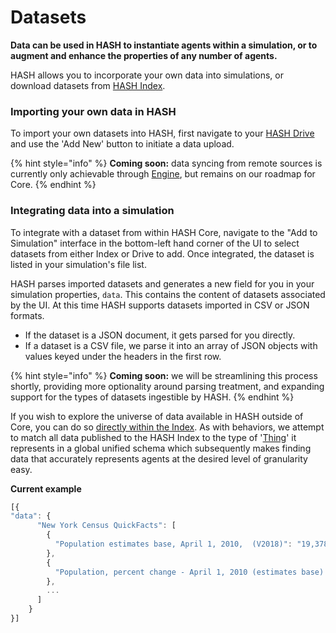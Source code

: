 # Datasets

**Data can be used in HASH to instantiate agents within a simulation, or to augment and enhance the properties of any number of agents.**

HASH allows you to incorporate your own data into simulations, or download datasets from [HASH Index](https://hash.ai/index).

### Importing your own data in HASH

To import your own datasets into HASH, first navigate to your [HASH Drive](https://hash.ai/drive) and use the 'Add New' button to initiate a data upload.

{% hint style="info" %}
**Coming soon:** data syncing from remote sources is currently only achievable through [Engine](https://hash.ai/engine), but remains on our roadmap for Core.
{% endhint %}

### Integrating data into a simulation

To integrate with a dataset from within HASH Core, navigate to the "Add to Simulation" interface in the bottom-left hand corner of the UI to select datasets from either Index or Drive to add. Once integrated, the dataset is listed in your simulation's file list.

HASH parses imported datasets and generates a new field for you in your simulation properties, `data`. This contains the content of datasets associated by the UI. At this time HASH supports datasets imported in CSV or JSON formats.

* If the dataset is a JSON document, it gets parsed for you directly.
* If a dataset is a CSV file, we parse it into an array of JSON objects with values keyed under the headers in the first row.

{% hint style="info" %}
**Coming soon:** we will be streamlining this process shortly, providing more optionality around parsing treatment, and expanding support for the types of datasets ingestible by HASH.
{% endhint %}

If you wish to explore the universe of data available in HASH outside of Core, you can do so [directly within the Index](https://hash.ai/index/search?contentType=Dataset&sort=popularity). As with behaviors, we attempt to match all data published to the HASH Index to the type of '[Thing](https://hash.ai/index/schemas/Thing)' it represents in a global unified schema which subsequently makes finding data that accurately represents agents at the desired level of granularity easy.

**Current example**

```javascript
[{
"data": {
      "New York Census QuickFacts": [
        {
          "Population estimates base, April 1, 2010,  (V2018)": "19,378,124"
        },
        {
          "Population, percent change - April 1, 2010 (estimates base) to July 1, 2018,  (V2018)": "0.80%"
        },
        ...
      ]
    }
}]
```

